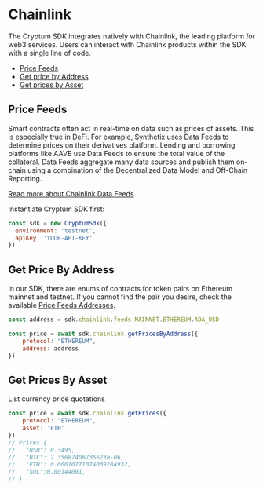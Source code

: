 # Chainlink

The Cryptum SDK integrates natively with Chainlink, the leading platform for web3 services. Users can interact with Chainlink products within the SDK with a single line of code.

- [Price Feeds](#price-feeds)
- [Get price by Address](#get-price-by-address)
- [Get prices by Asset](#get-prices-by-asset)

## Price Feeds

Smart contracts often act in real-time on data such as prices of assets. This is especially true in DeFi.
For example, Synthetix uses Data Feeds to determine prices on their derivatives platform. Lending and borrowing platforms like AAVE use Data Feeds to ensure the total value of the collateral.
Data Feeds aggregate many data sources and publish them on-chain using a combination of the Decentralized Data Model and Off-Chain Reporting.

[Read more about Chainlink Data Feeds](https://docs.chain.link/data-feeds)

Instantiate Cryptum SDK first:
```js
const sdk = new CryptumSdk({
  environment: 'testnet',
  apiKey: 'YOUR-API-KEY'
})
```

## Get Price By Address

In our SDK, there are enums of contracts for token pairs on Ethereum mainnet and testnet. If you cannot find the pair you desire, check the available [Price Feeds Addresses](https://docs.chain.link/data-feeds/price-feeds/addresses).


```js
const address = sdk.chainlink.feeds.MAINNET.ETHEREUM.ADA_USD

const price = await sdk.chainlink.getPricesByAddress({
    protocol: "ETHEREUM",
    address: address
})
```

## Get Prices By Asset

List currency price quotations

```js
const price = await sdk.chainlink.getPrices({
    protocol: "ETHEREUM",
    asset: 'ETH'
})
// Prices {
//   "USD": 0.3495,
//   "BTC": 7.35687406736623e-06,
//   "ETH": 0.00010271074069284932,
//   "SOL":0.00144091,
// }
```